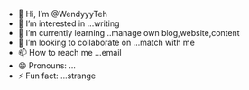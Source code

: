 - 👋 Hi, I’m @WendyyyTeh
- 👀 I’m interested in ...writing
- 🌱 I’m currently learning ..manage own blog,website,content
- 💞️ I’m looking to collaborate on ...match with me
- 📫 How to reach me ...email
- 😄 Pronouns: ...
- ⚡ Fun fact: ...strange

<!---
WendyyyTeh/WendyyyTeh is a ✨ special ✨ repository because its `README.md` (this file) appears on your GitHub profile.
You can click the Preview link to take a look at your changes.
--->
